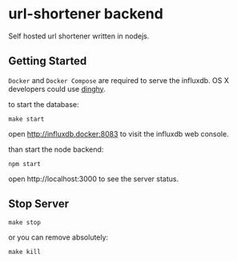 url-shortener backend
=========================
Self hosted url shortener written in nodejs.


## Getting Started

`Docker` and `Docker Compose` are required to serve the influxdb. OS X developers could use [dinghy](https://github.com/codekitchen/dinghy).

to start the database:

```
make start
```

open http://influxdb.docker:8083 to visit the influxdb web console.

than start the node backend:

```
npm start
```

open http://localhost:3000 to see the server status.

## Stop Server

```
make stop
```

or you can remove absolutely:
```
make kill
```
